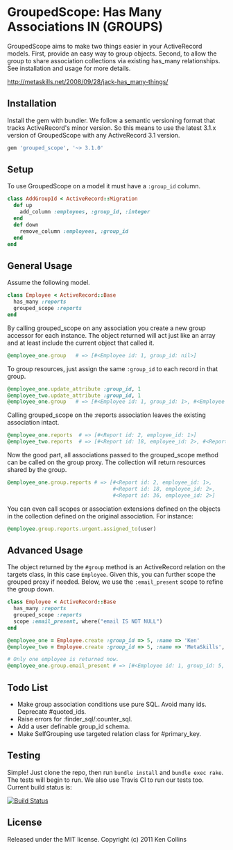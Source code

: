 
# GroupedScope: Has Many Associations IN (GROUPS)

GroupedScope aims to make two things easier in your ActiveRecord models. First, provide an 
easy way to group objects. Second, to allow the group to share association collections via existing 
has_many relationships. See installation and usage for more details.

http://metaskills.net/2008/09/28/jack-has_many-things/



## Installation

Install the gem with bundler. We follow a semantic versioning format that tracks ActiveRecord's minor version. So this means to use the latest 3.1.x version of GroupedScope with any ActiveRecord 3.1 version.

```ruby
gem 'grouped_scope', '~> 3.1.0'
```


## Setup

To use GroupedScope on a model it must have a `:group_id` column.

```ruby
class AddGroupId < ActiveRecord::Migration
  def up
    add_column :employees, :group_id, :integer
  end
  def down
    remove_column :employees, :group_id
  end
end
```


## General Usage

Assume the following model.

```ruby
class Employee < ActiveRecord::Base
  has_many :reports
  grouped_scope :reports
end
```

By calling grouped_scope on any association you create a new group accessor for each 
instance. The object returned will act just like an array and at least include the 
current object that called it.

```ruby
@employee_one.group   # => [#<Employee id: 1, group_id: nil>]
```

To group resources, just assign the same `:group_id` to each record in that group.

```ruby
@employee_one.update_attribute :group_id, 1
@employee_two.update_attribute :group_id, 1
@employee_one.group   # => [#<Employee id: 1, group_id: 1>, #<Employee id: 2, group_id: 1>]
```

Calling grouped_scope on the :reports association leaves the existing association intact.

```ruby
@employee_one.reports  # => [#<Report id: 2, employee_id: 1>]
@employee_two.reports  # => [#<Report id: 18, employee_id: 2>, #<Report id: 36, employee_id: 2>]
```

Now the good part, all associations passed to the grouped_scope method can be called 
on the group proxy. The collection will return resources shared by the group.

```ruby
@employee_one.group.reports # => [#<Report id: 2, employee_id: 1>, 
                                  #<Report id: 18, employee_id: 2>, 
                                  #<Report id: 36, employee_id: 2>]
```

You can even call scopes or association extensions defined on the objects in the collection
defined on the original association. For instance:

```ruby
@employee.group.reports.urgent.assigned_to(user)
```


## Advanced Usage

The object returned by the `#group` method is an ActiveRecord relation on the targets class, 
in this case `Employee`. Given this, you can further scope the grouped proxy if needed. Below,
we use the `:email_present` scope to refine the group down.

```ruby
class Employee < ActiveRecord::Base
  has_many :reports
  grouped_scope :reports
  scope :email_present, where("email IS NOT NULL")
end

@employee_one = Employee.create :group_id => 5, :name => 'Ken'
@employee_two = Employee.create :group_id => 5, :name => 'MetaSkills', :email => 'ken@metaskills.net'

# Only one employee is returned now.
@employee_one.group.email_present # => [#<Employee id: 1, group_id: 5, name: 'MetaSkills', email: 'ken@metaskills.net']
```






## Todo List

* Make group association conditions use pure SQL. Avoid many ids. Deprecate #quoted_ids.
* Raise errors for :finder_sql/:counter_sql.
* Add a user definable group_id schema.
* Make SelfGrouping use targeted relation class for #primary_key.



## Testing

Simple! Just clone the repo, then run `bundle install` and `bundle exec rake`. The tests will begin to run. We also use Travis CI to run our tests too. Current build status is:

[![Build Status](https://secure.travis-ci.org/metaskills/grouped_scope.png)](http://travis-ci.org/metaskills/grouped_scope)



## License

Released under the MIT license.
Copyright (c) 2011 Ken Collins

